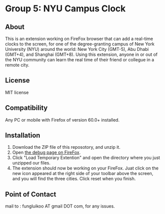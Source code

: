 # Group 5: NYU Campus Clock

## About

This is an extension working on FireFox browser that can add a real-time clocks to the screen, for one of the degree-granting campus of New York University (NYU) around the world: New York City (GMT-5), Abu Dhabi (GMT+4), and Shanghai (GMT+8). Using this extension, anyone in or out of the NYU community can learn the real time of their friend or collegue in a remote city.

## License

MIT license

## Compatibility

Any PC or mobile with Firefox of version 60.0+ installed.

## Installation

1. Download the ZIP file of this reposotory, and unzip it.
2. Open [the debug page on FireFox](about:debugging#/runtime/this-firefox).
3. Click "Load Temporary Extention" and open the directory where you just unzipped our files.
4. The extension should now be working on your FireFox. Juat click on the new icon appeared at the right side of your toolbar above the screen, and you will find the three cities. Click reset when you finish.

## Point of Contact

mail to : fungluikoo AT gmail DOT com, for any issues.
